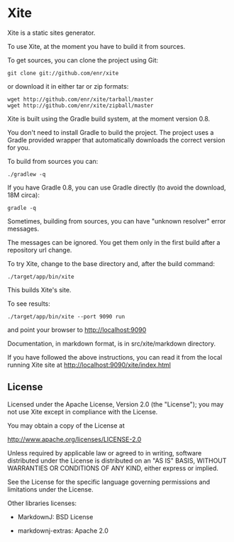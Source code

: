 Xite
====

Xite is a static sites generator.


To use Xite, at the moment you have to build it from sources.

To get sources, you can clone the project using Git:

    git clone git://github.com/enr/xite

or download it in either tar or zip formats:

    wget http://github.com/enr/xite/tarball/master
    wget http://github.com/enr/xite/zipball/master

Xite is built using the Gradle build system, at the moment version 0.8.

You don't need to install Gradle to build the project. The project uses a Gradle provided wrapper that automatically downloads the correct version for you.

To build from sources you can:

    ./gradlew -q

If you have Gradle 0.8, you can use Gradle directly (to avoid the download, 18M circa):

    gradle -q

Sometimes, building from sources, you can have "unknown resolver" error messages.

The messages can be ignored. You get them only in the first build after a repository url change.
    
To try Xite, change to the base directory and, after the build command:

    ./target/app/bin/xite
    
This builds Xite's site.

To see results:

    ./target/app/bin/xite --port 9090 run

and point your browser to <http://localhost:9090>

Documentation, in markdown format, is in src/xite/markdown directory.

If you have followed the above instructions, you can read it from the local
running Xite site at <http://localhost:9090/xite/index.html>

License
-------

Licensed under the Apache License, Version 2.0 (the "License");
you may not use Xite except in compliance with the License.

You may obtain a copy of the License at

   <http://www.apache.org/licenses/LICENSE-2.0>

Unless required by applicable law or agreed to in writing, software
distributed under the License is distributed on an "AS IS" BASIS,
WITHOUT WARRANTIES OR CONDITIONS OF ANY KIND, either express or implied.

See the License for the specific language governing permissions and
limitations under the License.

Other libraries licenses:

* MarkdownJ: BSD License
    
* markdownj-extras: Apache 2.0

